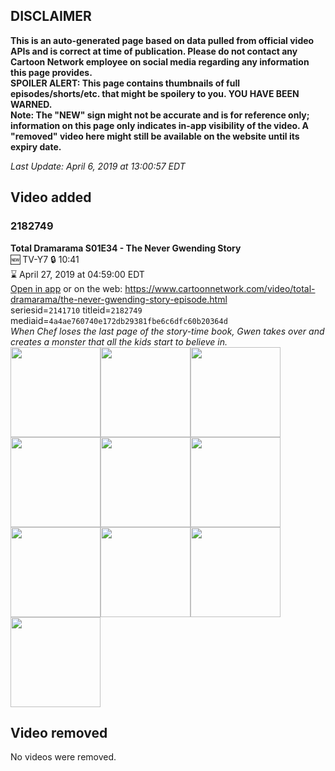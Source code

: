 ## DISCLAIMER
**This is an auto-generated page based on data pulled from official video APIs and is correct at time of publication. Please do not contact any Cartoon Network employee on social media regarding any information this page provides.**  
**SPOILER ALERT: This page contains thumbnails of full episodes/shorts/etc. that might be spoilery to you. YOU HAVE BEEN WARNED.**  
**Note: The "NEW" sign might not be accurate and is for reference only; information on this page only indicates in-app visibility of the video. A "removed" video here might still be available on the website until its expiry date.**  

_Last Update: April 6, 2019 at 13:00:57 EDT_
## Video added
### 2182749
**Total Dramarama S01E34 - The Never Gwending Story**  
🆕 TV-Y7 🔒 10:41  
⌛ April 27, 2019 at 04:59:00 EDT  
[Open in app](https://tinyurl.com/y6snhahc) or on the web: https://www.cartoonnetwork.com/video/total-dramarama/the-never-gwending-story-episode.html  
seriesid=`2141710` titleid=`2182749` mediaid=`4a4ae760740e172db29381fbe6c6dfc60b20364d`  
_When Chef loses the last page of the story-time book, Gwen takes over and creates a monster that all the kids start to believe in._  
<a href="https://s3.amazonaws.com/cartoonorchestrator/2182749_001_1280x720.jpg"><img src="https://s3.amazonaws.com/cartoonorchestrator/2182749_001_640x360.jpg" height="144px" /></a><a href="https://s3.amazonaws.com/cartoonorchestrator/2182749_002_1280x720.jpg"><img src="https://s3.amazonaws.com/cartoonorchestrator/2182749_002_640x360.jpg" height="144px" /></a><a href="https://s3.amazonaws.com/cartoonorchestrator/2182749_003_1280x720.jpg"><img src="https://s3.amazonaws.com/cartoonorchestrator/2182749_003_640x360.jpg" height="144px" /></a><a href="https://s3.amazonaws.com/cartoonorchestrator/2182749_004_1280x720.jpg"><img src="https://s3.amazonaws.com/cartoonorchestrator/2182749_004_640x360.jpg" height="144px" /></a><a href="https://s3.amazonaws.com/cartoonorchestrator/2182749_005_1280x720.jpg"><img src="https://s3.amazonaws.com/cartoonorchestrator/2182749_005_640x360.jpg" height="144px" /></a><a href="https://s3.amazonaws.com/cartoonorchestrator/2182749_006_1280x720.jpg"><img src="https://s3.amazonaws.com/cartoonorchestrator/2182749_006_640x360.jpg" height="144px" /></a><a href="https://s3.amazonaws.com/cartoonorchestrator/2182749_007_1280x720.jpg"><img src="https://s3.amazonaws.com/cartoonorchestrator/2182749_007_640x360.jpg" height="144px" /></a><a href="https://s3.amazonaws.com/cartoonorchestrator/2182749_008_1280x720.jpg"><img src="https://s3.amazonaws.com/cartoonorchestrator/2182749_008_640x360.jpg" height="144px" /></a><a href="https://s3.amazonaws.com/cartoonorchestrator/2182749_009_1280x720.jpg"><img src="https://s3.amazonaws.com/cartoonorchestrator/2182749_009_640x360.jpg" height="144px" /></a><a href="https://s3.amazonaws.com/cartoonorchestrator/2182749_010_1280x720.jpg"><img src="https://s3.amazonaws.com/cartoonorchestrator/2182749_010_640x360.jpg" height="144px" /></a>
## Video removed
No videos were removed.
